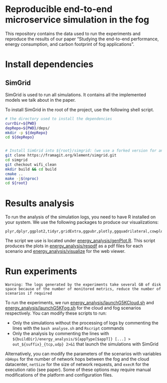 # Reproducible end-to-end microservice simulation in the fog

This repository contains the data used to run the experiments and reproduce the results of our paper “Studying the end-to-end performance, energy consumption, and carbon footprint of fog applications”.

# Install dependencies

## SimGrid

SimGrid is used to run all simulations. It contains all the implemented models we talk about in the paper.

To install SimGrid in the root of the project, use the following shell script.

```bash
# the directory used to install the dependencies
currDir=${PWD}
depRepo=${PWD}/deps/
mkdir -p ${depRepo}
cd ${depRepo}


# Install SimGrid into ${root}/simgrid: (we use a forked version for an additional Wi-Fi power model function)
git clone https://framagit.org/klement/simgrid.git
cd simgrid
git checkout wifi_clean
mkdir build && cd build
cmake ..
make -j$(nproc)
cd ${root}
```

# Results analysis

To run the analysis of the simulation logs, you need to have R installed on your system. We use the following packages to produce our visualizations:
```
plyr,dplyr,ggplot2,tidyr,gridExtra,ggpubr,plotly,ggquadrilateral,cowplot,ggsci,reshape2,stringr
```

The script we use is located under [energy_analysis/genPlot.R](energy_analysis/genPlot.R). This script produces the plots in [energy_analysis/respdf](energy_analysis/respdf) as a pdf files for each scenario and [energy_analysis/visualize](energy_analysis/visualize) for the web viewer.

# Run experiments

`Warning: The logs generated by the experiments take several GB of disk space because of the number of monitored metrics, reduce the number of scenarios if required`

To run the experiments, we run [energy_analysis/launchG5KCloud.sh](energy_analysis/launchG5KCloud.sh) and [energy_analysis/launchG5KFog.sh](energy_analysis/launchG5KFog.sh) for the cloud and fog scenarios respectively. You can modify these scripts to run:

- Only the simulations without the processing of logs by commenting the lines with the `bash analyse.sh` and `Rscript` commands
- Only the analysis by commenting the lines with `${buildDir}/energy_analysis/${appType[$appT]} [...] > out_${suffix}_{tcp,udp} 2>&1` that launch the simulations with SimGrid

Alternatively, you can modify the parameters of the scenarios with variables `nbHops` for the number of network hops between the fog and the cloud datacenter, `netSize` for the size of network requests, and `execR` for the execution ratio (see paper). Some of these options may require manual modifications of the platform and configuration files.